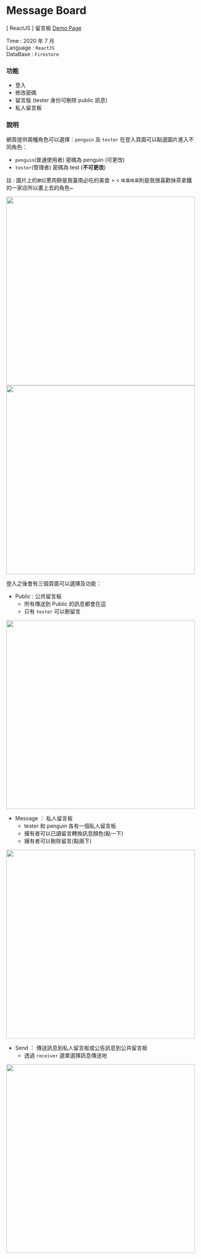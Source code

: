 # Message Board
[ ReactJS ] 留言板 [Demo Page](https://hsiaoping-zhang.github.io/ReactJS-Message-Board/)  

Time : 2020 年 7 月   
Language : `ReactJS`  
DataBase : `Firestore`  

### 功能
- 登入
- 修改密碼
- 留言版 (tester 身份可刪除 public 訊息)
- 私人留言板

### 說明
網頁提供兩種角色可以選擇：`penguin` 及 `tester`
在登入頁面可以點選圖片進入不同角色：
- `penguin`(普通使用者) 密碼為 penguin (可更改)
- `tester`(管理者) 密碼為 test (**不可更改**)

註 : 圖片上的`鄭記`蔥肉餅是我臺南必吃的美食 > < `哞熹哞熹`則是我很喜歡抹茶拿鐵的一家店所以畫上去的角色~

<img src="https://i.imgur.com/3bOB038.png" width="500"/>
<img src="https://i.imgur.com/wkNPBg1.png" width="500"/>


登入之後會有三個頁面可以選擇及功能：
- Public : 公共留言板
    - 所有傳送到 Public 的訊息都會在這
    - 只有 `tester` 可以刪留言
<img src="https://i.imgur.com/z5iZlWx.png" width="500"/>
 
- Message ： 私人留言板
    - tester 和 penguin 各有一個私人留言板
    - 擁有者可以已讀留言轉換訊息顏色(點一下)
    - 擁有者可以刪除留言(點兩下)
<img src="https://i.imgur.com/N6HIg4U.png" width="500"/>

- Send ： 傳送訊息到私人留言板或公告訊息到公共留言板
    - 透過 `receiver` 選單選擇訊息傳送地
<img src="https://i.imgur.com/mA0268b.png" width="500"/>
